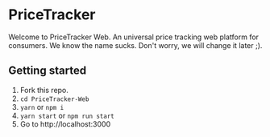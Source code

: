 # PriceTracker

Welcome to PriceTracker Web. An universal price tracking web platform for consumers. We know the name sucks. Don't worry, we will change it later ;).

## Getting started

1. Fork this repo.
2. `cd PriceTracker-Web`
3. `yarn` or `npm i`
4. `yarn start` or `npm run start`
5. Go to http://localhost:3000
